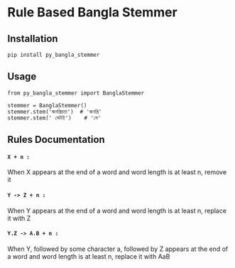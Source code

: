 # Rule Based Bangla Stemmer

## Installation
    pip install py_bangla_stemmer

## Usage
    from py_bangla_stemmer import BanglaStemmer
    
    stemmer = BanglaStemmer()
    stemmer.stem('জনপ্রিয়তা')  # 'জনপ্রি'
    stemmer.stem(' সেটাই')    # 'সে'

## Rules Documentation
#### `X + n :` 
When X appears at the end of a word and word length is at least n, remove it
#### `Y -> Z + n :` 
When Y appears at the end of a word and word length is at least n, replace it with Z
#### `Y.Z -> A.B + n :`
When Y, followed by some character a, followed by Z appears at the end of a word 
and word length is at least n, replace it with AaB    
